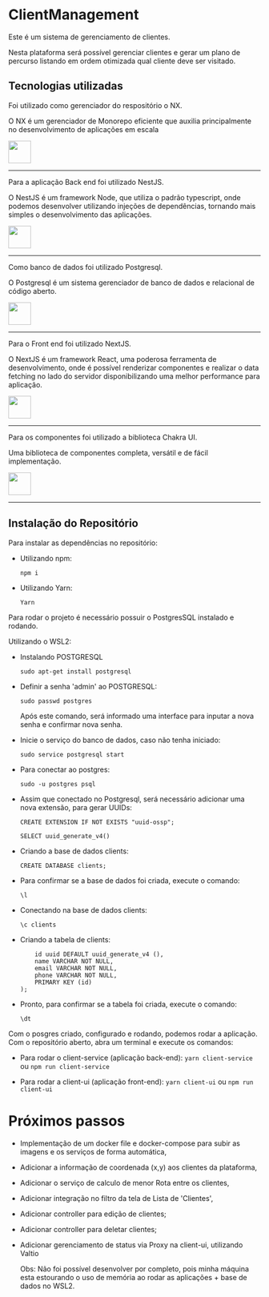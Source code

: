# ClientManagement

Este é um sistema de gerenciamento de clientes.

Nesta plataforma será possível gerenciar clientes e gerar um plano de percurso
listando em ordem otimizada qual cliente deve ser visitado.

## Tecnologias utilizadas
Foi utilizado como gerenciador do respositório o NX.

O NX é um gerenciador de Monorepo eficiente que auxilia principalmente no desenvolvimento de aplicações em escala

<a alt="Nx logo" href="https://nx.dev" target="_blank" rel="noreferrer"><img src="https://raw.githubusercontent.com/nrwl/nx/master/images/nx-logo.png" width="45"></a>

--- 

Para a aplicação Back end foi utilizado NestJS.

O NestJS é um framework Node, que utiliza o padrão typescript, onde podemos desenvolver utilizando injeções de dependências, tornando
mais simples o desenvolvimento das aplicações.

<a alt="Nest logo" href="https://nestjs.com/" target="_blank" rel="noreferrer"><img src="https://avatars.githubusercontent.com/u/28507035?s=48&v=4" width="45"></a>

---
Como banco de dados foi utilizado Postgresql.

O Postgresql é um sistema gerenciador de banco de dados e relacional de código aberto.

<a alt="postgres logo" href="https://www.postgresql.org/" target="_blank" rel="noreferrer"><img src="https://avatars.githubusercontent.com/u/177543?s=200&v=4" width="45"></a>

---
Para o Front end foi utilizado NextJS.

O NextJS é um framework React, uma poderosa ferramenta de desenvolvimento, onde é possível renderizar componentes e realizar o data fetching no lado do servidor
disponibilizando uma melhor performance para aplicação.

<a alt="Next logo" href="https://nextjs.org/" target="_blank" rel="noreferrer"><img src="https://assets.vercel.com/image/upload/v1662130559/nextjs/Icon_light_background.png" width="45"></a>

--- 

Para os componentes foi utilizado a biblioteca Chakra UI.

Uma biblioteca de componentes completa, versátil e de fácil implementação.

<a alt="Chakra UI logo" href="https://chakra-ui.com/" target="_blank" rel="noreferrer"><img src="https://avatars.githubusercontent.com/u/54212428?s=200&v=4" width="45"></a>

---

## Instalação do Repositório
Para instalar as dependências no repositório:

- Utilizando npm:
  
    `npm i`

- Utilizando Yarn:
  
    `Yarn`

Para rodar o projeto é necessário possuir o PostgresSQL instalado e rodando.

Utilizando o WSL2:
  - Instalando POSTGRESQL
  
      `sudo apt-get install postgresql`

  - Definir a senha 'admin' ao POSTGRESQL:
  
     `sudo passwd postgres`

    Após este comando, será informado uma interface para inputar a nova senha e confirmar nova senha.

  - Inicie o serviço do banco de dados, caso não tenha iniciado:

      `sudo service postgresql start`

  - Para conectar ao postgres:
  
      `sudo -u postgres psql`

  - Assim que conectado no Postgresql, será necessário adicionar uma nova extensão, para gerar UUIDs:
  
      `CREATE EXTENSION IF NOT EXISTS "uuid-ossp";`

      `SELECT uuid_generate_v4()`

  - Criando a base de dados clients:
  
      `CREATE DATABASE clients;`

  - Para confirmar se a base de dados foi criada, execute o comando:
  
      `\l`

  - Conectando na base de dados clients:
  
      `\c clients`

  - Criando a tabela de clients:
      ``` CREATE TABLE [IF NOT EXISTS] clients (
          id uuid DEFAULT uuid_generate_v4 (),
          name VARCHAR NOT NULL,
          email VARCHAR NOT NULL,
          phone VARCHAR NOT NULL,
          PRIMARY KEY (id)
      );

  - Pronto, para confirmar se a tabela foi criada, execute o comando:
  
      `\dt`

Com o posgres criado, configurado e rodando, podemos rodar a aplicação.
Com o repositório aberto, abra um terminal e execute os comandos:

  - Para rodar o client-service (aplicação back-end):
      `yarn client-service` ou `npm run client-service`

  - Para rodar a client-ui (aplicação front-end):
      `yarn client-ui` ou `npm run client-ui`

# Próximos passos 
- Implementação de um docker file e docker-compose para subir as imagens e os serviços de forma automática,
- Adicionar a informação de coordenada (x,y) aos clientes da plataforma,
- Adicionar o serviço de calculo de menor Rota entre os clientes,
- Adicionar integração no filtro da tela de Lista de 'Clientes',
- Adicionar controller para edição de clientes;
- Adicionar controller para deletar clientes;
- Adicionar gerenciamento de status via Proxy na client-ui, utilizando Valtio
  
  Obs: Não foi possível desenvolver por completo, pois minha máquina esta estourando o uso de memória ao rodar as aplicações + base de dados no WSL2.